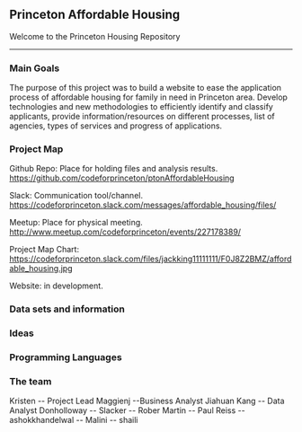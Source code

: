 

## Princeton Affordable Housing

Welcome to the Princeton Housing Repository

*****

### Main Goals

The purpose of this project was to build a website to ease the application process of affordable housing for family in need in Princeton area. Develop technologies and new methodologies to efficiently identify and classify applicants, provide information/resources on different processes, list of agencies, types of services and progress of applications.


### Project Map

Github Repo: Place for holding files and analysis results.     
https://github.com/codeforprinceton/ptonAffordableHousing

Slack: Communication tool/channel.    
https://codeforprinceton.slack.com/messages/affordable_housing/files/

Meetup: Place for physical meeting.   
http://www.meetup.com/codeforprinceton/events/227178389/

Project Map Chart:     
https://codeforprinceton.slack.com/files/jackking11111111/F0J8Z2BMZ/affordable_housing.jpg

Website:  in development.  



### Data sets and information



### Ideas



### Programming Languages



### The team
Kristen -- Project Lead
Maggienj --Business Analyst
Jiahuan Kang -- Data Analyst
Donholloway -- 
Slacker --
Rober Martin --
Paul Reiss --
ashokkhandelwal --
Malini --
shaili



